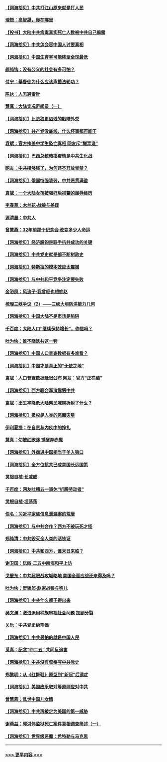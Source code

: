 #### [【网海拾贝】中共打江山原来就是打人民](../pages/nsc993/n12954345.md?t=05180652) 
#### [理悟：高智晟，你在哪里](../pages/nsc993/n12953115.md?t=05180652) 
#### [【投书】大陆中共病毒真实死亡人数被中共自己揭露](../pages/nsc993/n12953050.md?t=05180652) 
#### [【网海拾贝】中共怎会容中国人讨要真相](../pages/nsc993/n12952161.md?t=05180652) 
#### [【网海拾贝】中国生育率可能降至全球最低](../pages/nsc993/n12948793.md?t=05180652) 
#### [颜纯钩：没有公义的社会有多可怕？](../pages/nsc993/n12947626.md?t=05180652) 
#### [付宁：基督徒为什么应该声援法轮功？](../pages/nsc993/n12947233.md?t=05180652) 
#### [陈达：人无避雷针](../pages/nsc993/n12947098.md?t=05180652) 
#### [慧真：大陆实况奇闻录（一）](../pages/nsc993/n12945811.md?t=05180652) 
#### [【网海拾贝】比战狼更凶残的戳瞎外交](../pages/nsc993/n12945717.md?t=05180652) 
#### [【网海拾贝】共产党没底线，什么坏事都可能干](../pages/nsc993/n12942090.md?t=05180652) 
#### [袁斌：官方掩盖中学生坠亡真相 网友斥“糊弄谁”](../pages/nsc993/n12942029.md?t=05180652) 
#### [【网海拾贝】巴西总统暗指疫情是中共生化战](../pages/nsc993/n12938999.md?t=05180652) 
#### [网友：中共捞够钱了，为何还不开放党禁？](../pages/nsc993/n12938952.md?t=05180652) 
#### [【网海拾贝】俄国恃强凌弱，中共恶贯满盈](../pages/nsc993/n12936626.md?t=05180652) 
#### [袁斌：一个大陆女孩被强奸后报警的屈辱经历](../pages/nsc993/n12936547.md?t=05180652) 
#### [李春草：木兰花·战狼与美谍](../pages/nsc993/n12935995.md?t=05180652) 
#### [源清晨：中共人](../pages/nsc993/n12935589.md?t=05180652) 
#### [曾慧燕：32年前那个纪念会 改变多少人命运](../pages/nsc993/n12934233.md?t=05180652) 
#### [【网海拾贝】经济脱钩是联手抗共成功的关键](../pages/nsc993/n12934176.md?t=05180652) 
#### [【网海拾贝】中共党史就是部不断树敌史](../pages/nsc993/n12932844.md?t=05180652) 
#### [【网海拾贝】特斯拉的模本效应太震撼](../pages/nsc993/n12925626.md?t=05180652) 
#### [【网海拾贝】与中共和平竞争注定要失败](../pages/nsc993/n12923326.md?t=05180652) 
#### [金浴凤：风流子‧我曾经也想姓赵](../pages/nsc993/n12920911.md?t=05180652) 
#### [梳理三峡争议（2）——三峡大坝防洪能力几何](../pages/nsc993/n12920173.md?t=05180652) 
#### [【网海拾贝】中国大陆不是市场是陷阱](../pages/nsc993/n12920143.md?t=05180652) 
#### [千百度：大陆人口“继续保持增长”，你信吗？](../pages/nsc993/n12918946.md?t=05180652) 
#### [吐为快：谁不晓妖共这一套](../pages/nsc993/n12918941.md?t=05180652) 
#### [【网海拾贝】中国人口普查数据有多难看？](../pages/nsc993/n12917822.md?t=05180652) 
#### [【网海拾贝】中国才是真正的“无依之地”](../pages/nsc993/n12915845.md?t=05180652) 
#### [袁斌：人口普查数据延迟公布 网友：官方“正在编”](../pages/nsc993/n12915748.md?t=05180652) 
#### [【网海拾贝】西方联合军演震慑中共](../pages/nsc993/n12913466.md?t=05180652) 
#### [袁斌：出生率降低大陆网民喊爽折射了什么？](../pages/nsc993/n12913365.md?t=05180652) 
#### [【网海拾贝】极权是人类的恶魔灾星](../pages/nsc993/n12910697.md?t=05180652) 
#### [伊利夏提：在自责与内疚中的挣扎](../pages/nsc993/n12910493.md?t=05180652) 
#### [慧真：勿被红歌迷 觉醒弃赤魔](../pages/nsc993/n12910485.md?t=05180652) 
#### [【网海拾贝】外商进中国相当于羊入狼口](../pages/nsc993/n12908274.md?t=05180652) 
#### [【网海拾贝】全方位抗共已成美国长远国策](../pages/nsc993/n12906878.md?t=05180652) 
#### [灵根自植‧长戚戚](../pages/nsc993/n12905585.md?t=05180652) 
#### [千百度：网友吐槽五一调休“折腾劳动者”](../pages/nsc993/n12905934.md?t=05180652) 
#### [灵根自植‧坦荡荡](../pages/nsc993/n12905562.md?t=05180652) 
#### [佚名：习近平家族信息泄漏案的荒唐](../pages/nsc993/n12904705.md?t=05180652) 
#### [【网海拾贝】与中共合作？西方不被玩死才怪](../pages/nsc993/n12903873.md?t=05180652) 
#### [郑纯清：中共毁灭全人类的活铁证](../pages/nsc993/n12903785.md?t=05180652) 
#### [【网海拾贝】中共和西方，谁末日来临？](../pages/nsc993/n12903482.md?t=05180652) 
#### [谢卫国：忆四‧二五中南海和平上访](../pages/nsc993/n12902192.md?t=05180652) 
#### [戈壁东：中共超限战攻城略地 美国全面应战还来得及吗？](../pages/nsc993/n12902297.md?t=05180652) 
#### [吐为快：贺骄郎‧赵家战狼与狗儿](../pages/nsc993/n12902280.md?t=05180652) 
#### [【网海拾贝】中共什么都干得出来](../pages/nsc993/n12897500.md?t=05180652) 
#### [吴文渊：激进派用种族审视社会问题 加剧分裂](../pages/nsc993/n12893881.md?t=05180652) 
#### [关乐：中共党史绝笔谣](../pages/nsc993/n12897270.md?t=05180652) 
#### [【网海拾贝】中共最怕的就是中国人民](../pages/nsc993/n12894705.md?t=05180652) 
#### [觅真：纪念“四二五” 共同反迫害](../pages/nsc993/n12894553.md?t=05180652) 
#### [【网海拾贝】中共没有资格写中共党史](../pages/nsc993/n12892231.md?t=05180652) 
#### [郑黎明：从《红舞鞋》原型到“新冠”后遗症](../pages/nsc993/n12890469.md?t=05180652) 
#### [【网海拾贝】美国应采取对等原则应对中共](../pages/nsc993/n12889176.md?t=05180652) 
#### [曾慧燕：乱世中国儿女情](../pages/nsc993/n12887931.md?t=05180652) 
#### [【网海拾贝】中共再被定为美国的第一威胁](../pages/nsc993/n12887580.md?t=05180652) 
#### [谢燕益：郭洪伟监狱死亡案件真相调查简述（一）](../pages/nsc993/n12885648.md?t=05180652) 
#### [【网海拾贝】世界级恶魔：希特勒与马克思](../pages/nsc993/n12884062.md?t=05180652) 

----
#### [ >>> 更早内容 <<< ](../indexes/nsc993-earlier.md)
